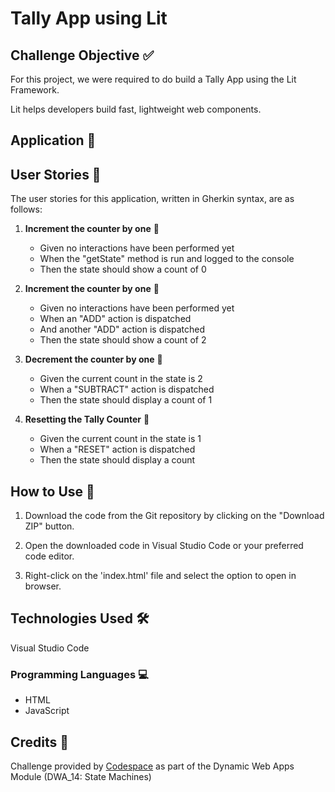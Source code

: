 # Tally App using Lit

## Challenge Objective ✅
For this project, we were required to do build a Tally App using the Lit Framework.

Lit helps developers build fast, lightweight web components.

## Application 📱


## User Stories 📝

The user stories for this application, written in Gherkin syntax, are as follows:

1. **Increment the counter by one** 🔢

   - Given no interactions have been performed yet
   - When the "getState" method is run and logged to the console
   - Then the state should show a count of 0

2. **Increment the counter by one** 🔢

   - Given no interactions have been performed yet
   - When an "ADD" action is dispatched
   - And another "ADD" action is dispatched
   - Then the state should show a count of 2

3. **Decrement the counter by one** 🔢

   - Given the current count in the state is 2
   - When a "SUBTRACT" action is dispatched
   - Then the state should display a count of 1

4. **Resetting the Tally Counter** 🔄

   - Given the current count in the state is 1
   - When a "RESET" action is dispatched
   - Then the state should display a count

## How to Use 🚀

1. Download the code from the Git repository by clicking on the "Download ZIP" button.

2. Open the downloaded code in Visual Studio Code or your preferred code editor.

3. Right-click on the 'index.html' file and select the option to open in browser.

## Technologies Used 🛠️

Visual Studio Code

### Programming Languages 💻

- HTML
- JavaScript

## Credits 👏

Challenge provided by [Codespace](https://www.codespace.co.za/) as part of the Dynamic Web Apps Module (DWA_14: State Machines)